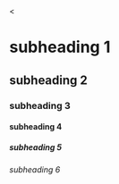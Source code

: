 <!doctype html>
<<!DOCTYPE html>
<html>
<head>
	<meta charset="utf-8">
	<meta name="viewport" content="width=device-width, initial-scale=1">
	<title>Heading Elements</title>
</head>
<body>
<h1> subheading 1 </h1>
<h2> subheading 2 </h2>
<h3> subheading 3 </h3>
<h4> subheading 4 </h4>
<h5> subheading 5 </h5>
<h6> subheading 6 </h6>
</body>
</html>
